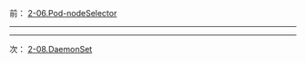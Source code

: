 前： [2-06.Pod-nodeSelector](2-06.Pod-nodeSelector.md)  

---

---

次： [2-08.DaemonSet](2-08.DaemonSet.md)  
